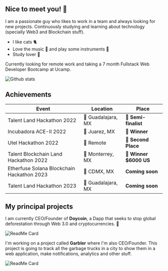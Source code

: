 ## **Nice to meet you!** 👋

I am a passionate guy who likes to work in a team and always looking for new projects. Continuously studying and learning about technology (specially Web3 and Blockchain stuff).

- I like cats 🐈
- Love the music 🎵 and play some instruments 🎹
- Study lover 📕

Currently looking for remote work and taking a 7 month Fullstack Web Developer Bootcamp at Ucamp.

![Github stats](https://github-readme-stats.vercel.app/api?username=srteerra&show_icons=true&theme=nord)

## Achievements
| Event             | Location         | Place          |
| ----------------- | -----------------|--------------- |
| Talent Land Hackathon 2022 | 📍 Guadalajara, MX | 🥉 **Semi-finalist** |
| Incubadora ACE-II 2022 | 📍 Juarez, MX | 🥇 **Winner** |
| Utel Hackathon 2022 | 📍 Remote | 🥈 **Second Place** |
| Talent Blockchain Land Hackathon 2022 | 📍 Monterrey, MX | 🥇 **Winner $6000 US** |
| Etherfuse Solana Blockchain Hackathon 2023 | 📍 CDMX, MX | **Coming soon** |
| Talent Land Hackathon 2023 | 📍 Guadalajara, MX | **Coming soon** |

## **My principal projects**
I am currently CEO/Founder of **Doycoin**, a Dapp that seeks to stop global deforestation through Web 3.0 and cryptocurrencies. 🌲

![ReadMe Card](https://github-readme-stats.vercel.app/api/pin/?username=srteerra&repo=doycoin&theme=nord&show_owner=true)

I'm working on a project called **Garbler** where I'm also CEO/Founder. This project is going to track all the garbage trucks in a city to show them in a web application, make notifications, analytics and other stuff.

![ReadMe Card](https://github-readme-stats.vercel.app/api/pin/?username=srteerra&repo=garbler&theme=nord&show_owner=true)
